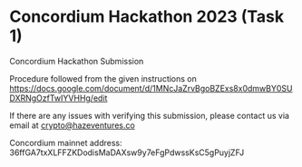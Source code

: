 # Concordium Hackathon 2023 (Task 1)
Concordium Hackathon Submission

Procedure followed from the given instructions on https://docs.google.com/document/d/1MNcJaZrvBgoBZExs8x0dmwBY0SUDXRNgOzfTwIYVHHg/edit

If there are any issues with verifying this submission, please contact us via email at crypto@hazeventures.co

Concordium mainnet address: 36ffGA7txXLFFZKDodisMaDAXsw9y7eFgPdwssKsC5gPuyjZFJ

